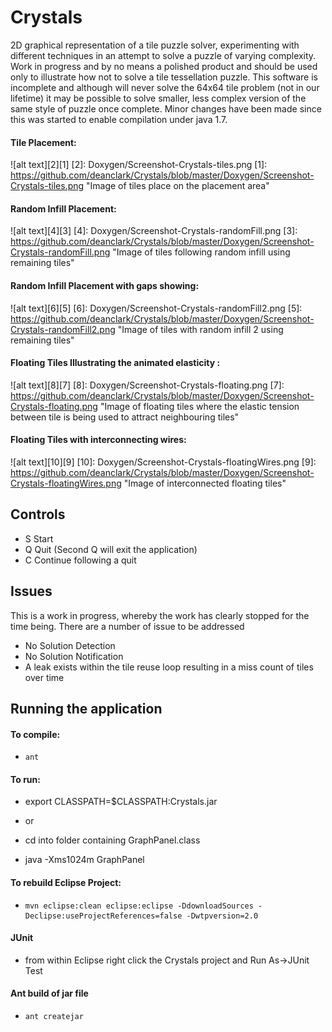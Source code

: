 Crystals
======================= 

2D graphical representation of a tile puzzle solver, experimenting with different techniques in an attempt to solve a puzzle of varying complexity.
Work in progress and by no means a polished product and should be used only to illustrate how not to solve a tile tessellation puzzle.
This software is incomplete and although will never solve the 64x64 tile problem (not in our lifetime) it may be possible to solve smaller, less complex version of the same style of puzzle once complete.  Minor changes have been made since this was started to enable compilation under java 1.7.

#### Tile Placement: 
![alt text][2][1]
  [2]: Doxygen/Screenshot-Crystals-tiles.png
  [1]: https://github.com/deanclark/Crystals/blob/master/Doxygen/Screenshot-Crystals-tiles.png "Image of tiles place on the placement area"


#### Random Infill Placement: 
![alt text][4][3]
  [4]: Doxygen/Screenshot-Crystals-randomFill.png
  [3]: https://github.com/deanclark/Crystals/blob/master/Doxygen/Screenshot-Crystals-randomFill.png "Image of tiles following random infill using remaining tiles"


#### Random Infill Placement with gaps showing: 
![alt text][6][5]
  [6]: Doxygen/Screenshot-Crystals-randomFill2.png
  [5]: https://github.com/deanclark/Crystals/blob/master/Doxygen/Screenshot-Crystals-randomFill2.png "Image of tiles with random infill 2  using remaining tiles"

#### Floating Tiles Illustrating the animated elasticity : 
![alt text][8][7]
  [8]: Doxygen/Screenshot-Crystals-floating.png
  [7]: https://github.com/deanclark/Crystals/blob/master/Doxygen/Screenshot-Crystals-floating.png "Image of floating tiles where the elastic tension between tile is being used to attract neighbouring tiles"


#### Floating Tiles with interconnecting wires: 
![alt text][10][9]
  [10]: Doxygen/Screenshot-Crystals-floatingWires.png
  [9]: https://github.com/deanclark/Crystals/blob/master/Doxygen/Screenshot-Crystals-floatingWires.png "Image of interconnected floating tiles"


Controls
-----------

* S	Start
* Q	Quit (Second Q will exit the application)
* C	Continue following a quit

Issues
-----------

This is a work in progress, whereby the work has clearly stopped for the time being.  There are a number of issue to be addressed

* No Solution Detection
* No Solution Notification
* A leak exists within the tile reuse loop resulting in a miss count of tiles over time 


Running the application
-----------

 
#### To compile:

*     ant

#### To run:
   
   * export CLASSPATH=$CLASSPATH:Crystals.jar
   * or
   * cd into folder containing GraphPanel.class

   * java -Xms1024m GraphPanel

    

#### To rebuild Eclipse Project:
*     mvn eclipse:clean eclipse:eclipse -DdownloadSources -Declipse:useProjectReferences=false -Dwtpversion=2.0

#### JUnit
* 	from within Eclipse right click the Crystals project and Run As->JUnit Test
	
	
#### Ant build of jar file
*     ant createjar
